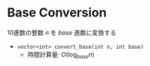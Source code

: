 # Base Conversion

10進数の整数 $n$ を $base$ 進数に変換する

- `vector<int> convert_base(int n, int base)`
    - 時間計算量: $O(\log_{base} n)$